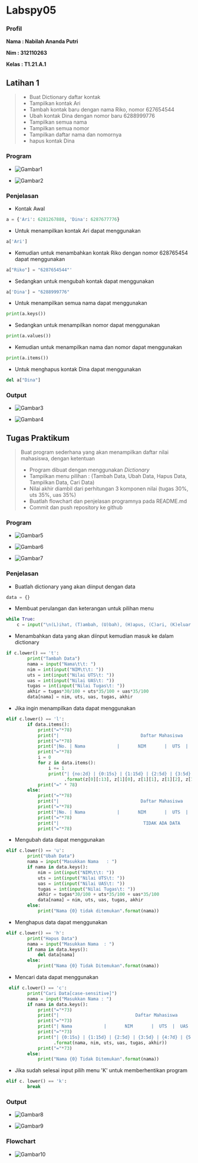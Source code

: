 # Labspy05

### Profil
__Nama  : Nabilah Ananda Putri__

__Nim   : 312110263__

__Kelas : T1.21.A.1__

## Latihan 1
> - Buat Dictionary daftar kontak
> - Tampilkan kontak Ari
> - Tambah kontak baru dengan nama Riko, nomor 627654544
> - Ubah kontak Dina dengan nomor baru 6288999776
> - Tampilkan semua nama
> - Tampilkan semua nomor
> - Tampilkan daftar nama dan nomornya
> - hapus kontak Dina

### Program
- ![Gambar1](screenshots/Screenshot1.png)

- ![Gambar2](screenshots/Screenshot2.png)

### Penjelasan
- Kontak Awal
```py
a = {'Ari': 6281267888, 'Dina': 6287677776}
```

- Untuk menampilkan kontak Ari dapat menggunakan 
```py
a['Ari']
```

- Kemudian untuk menambahkan kontak Riko dengan nomor 628765454 dapat menggunakan
```py
a["Riko"] = "6287654544"'
```

- Sedangkan untuk mengubah kontak dapat menggunakan 
```py
a['Dina'] = "6288999776"
```

- Untuk menampilkan semua nama dapat menggunakan 
```py
print(a.keys())
```

- Sedangkan untuk menampilkan nomor dapat menggunakan 
```py
print(a.values())
```

- Kemudian untuk menampilkan nama dan nomor dapat menggunakan 
```py
print(a.items())
```


- Untuk menghapus kontak Dina dapat menggunakan 
```py
del a["Dina"]
```

### Output
- ![Gambar3](screenshots/Screenshot3.png)

- ![Gambar4](screenshots/Screenshot4.png)

## Tugas Praktikum
> Buat program sederhana yang akan menampilkan daftar nilai mahasiswa, dengan ketentuan
> - Program dibuat dengan menggunakan *Dictionary*
> - Tampilkan menu pilihan : (Tambah Data, Ubah Data, Hapus Data, Tampilkan Data, Cari Data)
> - Nilai akhir diambil dari perhitungan 3 komponen nilai (tugas 30%, uts 35%, uas 35%)
> - Buatlah flowchart dan penjelasan programnya pada README.md
> - Commit dan push repository ke github

### Program
- ![Gambar5](screenshots/Screenshot5.png)

- ![Gambar6](screenshots/Screenshot6.png)

- ![Gambar7](screenshots/Screenshot7.png)

### Penjelasan
- Buatlah dictionary yang akan diinput dengan data
```py
data = {}
```

- Membuat perulangan dan keterangan untuk pilihan menu
```py
while True:
    c = input("\n(L)ihat, (T)ambah, (U)bah), (H)apus, (C)ari, (K)eluar: ")
```

- Menambahkan data yang akan diinput kemudian masuk ke dalam dictionary
```py
if c.lower() == 't':
        print("Tambah Data")
        nama = input("Nama\t\t: ")
        nim = int(input("NIM\t\t: "))
        uts = int(input("Nilai UTS\t: "))
        uas = int(input("Nilai UAS\t: "))
        tugas = int(input("Nilai Tugas\t: "))
        akhir = tugas*30/100 + uts*35/100 + uas*35/100
        data[nama] = nim, uts, uas, tugas, akhir
```

- Jika ingin menampilkan data dapat menggunakan
```py
elif c.lower() == 'l':
        if data.items():
            print("="*78)
            print("|                               Daftar Mahasiswa                             |")
            print("="*78)
            print("|No. | Nama            |       NIM       |  UTS  |  UAS  |  Tugas  |  Akhir  |")
            print("="*78)
            i = 0
            for z in data.items():
                i += 1
                print("| {no:2d} | {0:15s} | {1:15d} | {2:5d} | {3:5d} | {4:7d} | {5:7.2f} |"
                      .format(z[0][:13], z[1][0], z[1][1], z[1][2], z[1][3], z[1][4], no=i))
            print("=" * 78)
        else:
            print("="*78)
            print("|                               Daftar Mahasiswa                             |")
            print("="*78)
            print("|No. | Nama            |       NIM       |  UTS  |  UAS  |  Tugas  |  Akhir  |")
            print("="*78)
            print("|                                TIDAK ADA DATA                              |")
            print("="*78)
```

- Mengubah data dapat menggunakan 
```py
elif c.lower() == 'u':
        print("Ubah Data")
        nama = input("Masukkan Nama   : ")
        if nama in data.keys():
            nim = int(input("NIM\t\t: "))
            uts = int(input("Nilai UTS\t: "))
            uas = int(input("Nilai UAS\t: "))
            tugas = int(input("Nilai Tugas\t: "))
            akhir = tugas*30/100 + uts*35/100 + uas*35/100
            data[nama] = nim, uts, uas, tugas, akhir
        else:
            print("Nama {0} tidak ditemukan".format(nama))
```

- Menghapus data dapat menggunakan
```py
elif c.lower() == 'h':
        print("Hapus Data")
        nama = input("Masukkan Nama  : ")
        if nama in data.keys():
            del data[nama]
        else:
            print("Nama {0} Tidak Ditemukan".format(nama))
```

- Mencari data dapat menggunakan
```py
 elif c.lower() == 'c':
        print("Cari Data[case-sensitive]")
        nama = input("Masukkan Nama : ")
        if nama in data.keys():
            print("="*73)
            print("|                             Daftar Mahasiswa                          |")
            print("="*73)
            print("| Nama            |       NIM       |  UTS  |  UAS  |  Tugas  |  Akhir  |")
            print("="*73)
            print("| {0:15s} | {1:15d} | {2:5d} | {3:5d} | {4:7d} | {5:7.2f} |"
                  .format(nama, nim, uts, uas, tugas, akhir))
            print("="*73)
        else:
            print("Nama {0} Tidak Ditemukan".format(nama))
```

- Jika sudah selesai input pilih menu 'K' untuk memberhentikan program
```py
elif c. lower() == 'k':
        break
```

### Output
- ![Gambar8](screenshots/Screenshot8.png)

- ![Gambar9](screenshots/Screenshot9.png)

### Flowchart
- ![Gambar10](screenshots/Screenshot10.png)